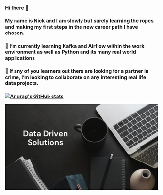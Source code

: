 ### Hi there 👋

### My name is Nick and I am slowly but surely learning the ropes and making my first steps in the new career path I have chosen.

### 🌱 I’m currently learning Kafka and Airflow within the work environment as well as Python and its many real world applications

### 👯 If any of you learners out there are looking for a partner in crime, I’m looking to collaborate on any interesting real life data projects.

### [![Anurag's GitHub stats](https://github-readme-stats.vercel.app/api?username=NiqDS)](https://github.com/anuraghazra/github-readme-stats)

<img src="https://github.com/NiqDS/NiqDS/blob/main/Black%20Flatlay%20Photo%20Motivational%20Finance%20Quote%20Facebook%20Cover.png" alt="banner">





<!--
**NiqDS/NiqDS** is a ✨ _special_ ✨ repository because its `README.md` (this file) appears on your GitHub profile.

Here are some ideas to get you started:

- 🔭 I’m currently working on ...
- 🌱 I’m currently learning ...
- 👯 I’m looking to collaborate on ...
- 🤔 I’m looking for help with ...
- 💬 Ask me about ...
- 📫 How to reach me: ...
- 😄 Pronouns: ...
- ⚡ Fun fact: ...
-->
